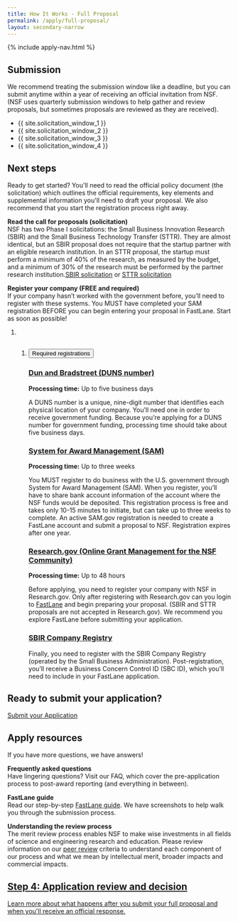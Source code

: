 ```yaml
---
title: How It Works - Full Proposal
permalink: /apply/full-proposal/
layout: secondary-narrow
---
```

{% include apply-nav.html %}
<section class="usa-section full-bleed-bg">
  <h2>Submission</h2>
  <p>We recommend treating the submission window like a deadline, but you can submit anytime within a year of receiving an official invitation from NSF. (NSF uses quarterly submission windows to help gather and review proposals, but sometimes proposals are reviewed as they are received).</p>
  <ul>
    <li>{{ site.solicitation_window_1 }}</li>
    <li>{{ site.solicitation_window_2 }}</li>
    <li>{{ site.solicitation_window_3 }}</li>
    <li>{{ site.solicitation_window_4 }}</li>
  </ul>
</section>

<div>
  <h2>Next steps</h2>
  <p>Ready to get started? You'll need to read the official policy document (the solicitation) which outlines the official requirements, key elements and supplemental information you'll need to draft your proposal. We also recommend that you start the registration process right away.</p>
  <p><b>Read the call for proposals (solicitation)</b>
    <br>NSF has two Phase I solicitations: the Small Business Innovation Research (SBIR) and the Small Business Technology Transfer (STTR). They are almost identical, but an SBIR proposal does not require that the startup partner with an eligible research institution. In an STTR proposal, the startup must perform a minimum of 40% of the research, as measured by the budget, and a minimum of 30% of the research must be performed by the partner research institution.<a href="{{ site.data.solicitations['SBIR'].url }}" target="_blank">SBIR
      solicitation</a> or <a href="{{ site.data.solicitations['STTR'].url }}" target="_blank">STTR solicitation</a></p>
  <p><b>Register your company (FREE and required)</b>
    <br>If your company hasn’t worked with the government before, you’ll need to register with these systems. You MUST
    have completed your SAM registration BEFORE you can begin entering your proposal in FastLane. Start as soon as
    possible!
  </p>
  <ol class="timeline timeline__no-numbers">
    <li class="timeline-step">
      <ol class="usa-accordion">
        <li class="step " value="">
          <!-- https://github.com/18F/nsf-sbir/blob/dev/_includes/components/accordion-item.html -->
          <h2><button class="usa-accordion-button" aria-expanded="false" aria-controls="required-registrations">
              Required registrations
            </button></h2>
          <div id="required-registrations" class="usa-accordion-content" aria-hidden="true">
            <!-- https://github.com/18F/nsf-sbir/blob/dev/_timeline/step-3.md -->
            <h3 id="dun-and-bradstreet-duns-number"><a href="https://www.dnb.com/duns-number/get-a-duns.html"
                target="_blank">Dun and Bradstreet (DUNS number)</a></h3>
            <p><strong>Processing time:</strong> Up to five business days</p>
            <p>A DUNS number is a unique, nine-digit number that identifies each physical location of your company.
              You’ll need one in order to receive government funding. Because you’re applying for a DUNS number for
              government funding, processing time should take about five business days.</p>
            <h3 id="system-for-award-management-sam"><a href="https://www.sam.gov/SAM/" target="_blank">System for
                Award Management (SAM)</a></h3>
            <p><strong>Processing time:</strong> Up to three weeks</p>
            <p>You MUST register to do business with the U.S. government through System for Award Management (SAM).
              When you register, you’ll have to share bank account information of the account where the NSF funds
              would be deposited. This registration process is free and takes only 10-15 minutes to initiate, but can
              take up to three weeks to complete. An active SAM.gov registration is needed to create a FastLane
              account and submit a proposal to NSF. Registration expires after one year.</p>
            <h3 id="researchgov-online-grant-management-for-the-nsf-community"><a
                href="https://www.research.gov/research-portal/appmanager/base/desktop?_nfpb=true&amp;_pageLabel=research_home_page"
                target="_blank">Research.gov (Online Grant Management for the NSF Community)</a></h3>
            <p><strong>Processing time:</strong> Up to 48 hours</p>
            <p>Before applying, you need to register your company with NSF in Research.gov. Only after registering
              with Research.gov can you login to <a href="https://www.fastlane.nsf.gov/" target="_blank">FastLane</a>
              and begin preparing your proposal. (SBIR and STTR proposals are not accepted in Research.gov). We
              recommend you explore FastLane before submitting your application.</p>
            <h3 id="sbir-company-registry"><a href="http://sbir.gov/registration" target="_blank">SBIR Company
                Registry</a></h3>
            <p>Finally, you need to register with the SBIR Company Registry (operated by the Small Business
              Administration). Post-registration, you’ll receive a Business Concern Control ID (SBC ID), which you’ll
              need to include in your FastLane application.</p>
          </div>
        </li>
      </ol>
    </li>
  </ol>
  <p><b><h2>Ready to submit your application?</h2></b>
   </p>
  <a class="usa-button usa-button-secondary" href="https://www.fastlane.nsf.gov/">Submit your Application</a>
</div>

<section class="usa-section full-bleed-bg">
  <h2>Apply resources</h2>
  <p>If you have more questions, we have answers!</p>
  <p><b>Frequently asked questions</b>
    <br>Have lingering questions? Visit our FAQ, which cover the pre-application process to post-award reporting (and
    everything in between).
  </p>
  <p><b>FastLane guide</b>
    <br>Read our step-by-step <a href="{{ site.baseurl }}/fastlane/">FastLane guide</a>. We have screenshots to help walk you through the submission process.
  </p>
  <p><b>Understanding the review process</b>
    <br>The merit review
      process enables NSF to make wise investments in all fields of science and engineering research and
    education. Please review information on our <a href="{{ site.baseurl }}/resources/review/peer-review/">peer review</a> criteria to understand each component of our process and what we mean by intellectual merit, broader impacts and commercial impacts. <br>
  </p>
  <div class="step-banner">
    <a class="step-banner__content" href="{{ site.baseurl }}/apply/review-decision/">
      <h2>Step 4: Application review and decision</h2>
      <p>Learn more about what happens after you submit your full proposal and when you'll receive an official response.</p>
    </a>
  </div>
</section>
